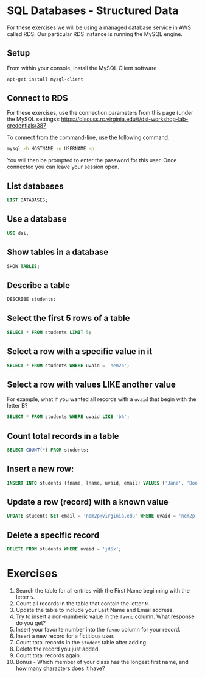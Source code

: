 # SQL Databases - Structured Data

For these exercises we will be using a managed database service in AWS called RDS. Our
particular RDS instance is running the MySQL engine.

## Setup
From within your console, install the MySQL Client software

```bash
apt-get install mysql-client
```

## Connect to RDS

For these exercises, use the connection parameters from this page (under the MySQL settings):
https://discuss.rc.virginia.edu/t/dsi-workshop-lab-credentials/387

To connect from the command-line, use the following command:

```bash
mysql -h HOSTNAME -u USERNAME -p
```

You will then be prompted to enter the password for this user. Once connected you 
can leave your session open.

## List databases

```sql
LIST DATABASES;
```

## Use a database

```sql
USE dsi;
```

## Show tables in a database

```sql
SHOW TABLES;
```

## Describe a table

```sql
DESCRIBE students;
```

## Select the first 5 rows of a table

```sql
SELECT * FROM students LIMIT 5;
```

## Select a row with a specific value in it

```sql
SELECT * FROM students WHERE uvaid = 'nem2p';
```

## Select a row with values LIKE another value
For example, what if you wanted all records with a `uvaid` that begin with the letter B?

```sql
SELECT * FROM students WHERE uvaid LIKE 'b%';
```

## Count total records in a table

```sql
SELECT COUNT(*) FROM students;
```

## Insert a new row:

```sql
INSERT INTO students (fname, lname, uvaid, email) VALUES ('Jane', 'Doe', 'jd5x', 'jd5x@virginia.edu');
```

## Update a row (record) with a known value

```sql
UPDATE students SET email = 'nem2p@virginia.edu' WHERE uvaid = 'nem2p';
```

## Delete a specific record

```sql
DELETE FROM students WHERE uvaid = 'jd5x';
```

# Exercises

1. Search the table for all entries with the First Name beginning with the letter `S`.
2. Count all records in the table that contain the letter `N`.
3. Update the table to include your Last Name and Email address.
4. Try to insert a non-numberic value in the `favno` column. What response do you get?
4. Insert your favorite number into the `favno` column for your record.
4. Insert a new record for a fictitious user.
5. Count total records in the `student` table after adding.
6. Delete the record you just added.
7. Count total records again.
9. Bonus - Which member of your class has the longest first name, and how many characters does it have?
